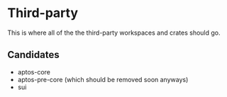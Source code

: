 # Third-party
This is where all of the the third-party workspaces and crates should go.

## Candidates
- aptos-core
- aptos-pre-core (which should be removed soon anyways)
- sui